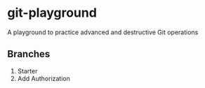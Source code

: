 # git-playground
A playground to practice advanced and destructive Git operations

## Branches

1. Starter
2. Add Authorization
